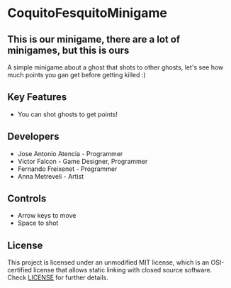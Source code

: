 # CoquitoFesquitoMinigame
## This is our minigame, there are a lot of minigames, but this is ours
A simple minigame about a ghost that shots to other ghosts, let's see how much points you gan get before getting killed :)

## Key Features

 - You can shot ghosts to get points!

## Developers

 - Jose Antonio Atencia - Programmer
 - Victor Falcon        - Game Designer, Programmer
 - Fernando Freixenet   - Programmer
 - Anna Metreveli       - Artist

## Controls
 - Arrow keys to move
 - Space to shot

## License
This project is licensed under an unmodified MIT license, which is an OSI-certified license that allows static linking with closed source software. Check [LICENSE](LICENSE) for further details.
